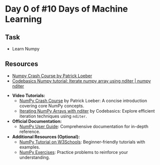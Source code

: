 # Day 0 of #10 Days of Machine Learning

## Task
- Learn Numpy

## Resources
- [Numpy Crash Course by Patrick Loeber](https://www.youtube.com/watch?v=9JUAPgtkKpI)
- [Codebasics Numpy tutorial: Iterate numpy array using nditer | numpy nditer](https://youtu.be/XawR6CjAYV4)




* **Video Tutorials:**
    - [NumPy Crash Course](https://www.youtube.com/watch?v=9JUAPgtkKpI) by Patrick Loeber: A concise introduction covering core NumPy concepts.
    - [Iterating NumPy Arrays with nditer](https://youtu.be/XawR6CjAYV4) by Codebasics: Explore efficient iteration techniques using `nditer`.
* **Official Documentation:**
    - [NumPy User Guide](https://numpy.org/doc/stable/user/index.html): Comprehensive documentation for in-depth reference.
* **Additional Resources (Optional):**
    - [NumPy Tutorial on W3Schools](https://www.w3schools.com/python/numpy/default.asp): Beginner-friendly tutorials with examples.
    - [NumPy Exercises](https://www.w3resource.com/python-exercises/numpy/index.php): Practice problems to reinforce your understanding.

